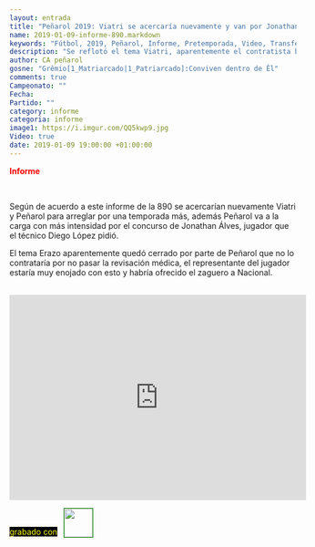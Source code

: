 ```yaml
---
layout: entrada
title: "Peñarol 2019: Viatri se acercaría nuevamente y van por Jonathan Álves"
name: 2019-01-09-informe-890.markdown
keywords: "Fútbol, 2019, Peñarol, Informe, Pretemporada, Video, Transferencias, Altas y Bajas"
description: "Se reflotó el tema Viatri, aparentemente el contratista bajaría sus pretenciones de la compra del 50% de la ficha, además se acercan por la contratación de Jonathan Álves"
author: CA peñarol
gosne: "Grêmio[1_Matriarcado|1_Patriarcado]:Conviven dentro de Êl"
comments: true
Campeonato: ""
Fecha:
Partido: ""
category: informe
categoria: informe
image1: https://i.imgur.com/QQ5kwp9.jpg
Video: true
date: 2019-01-09 19:00:00 +01:00:00
---
```

<!---https://i.imgur.com/6AhlLin.png
Campeonato: <span>{{ page.Campeonato }}</span><br>
Fecha: <span>{{ page.Fecha }}</span><br>
Encuentro: <span>{{ page.Partido }}</span><br>-->
<span style="color:red;font-weight:bold;">Informe</span>

<br>

Según de acuerdo a este informe de la 890 se acercarían nuevamente Viatri y Peñarol para arreglar por una temporada más, además Peñarol va a la carga con más intensidad por el concurso de Jonathan Álves, jugador que el técnico Diego López pidió.

El tema Erazo aparentemente quedó cerrado por parte de Peñarol que no lo contrataría por no pasar la revisación médica, el representante del jugador estaría muy enojado con esto y habría ofrecido el zaguero a Nacional.

<br>

<iframe width="521" height="360" src="https://www.youtube.com/embed/SaoSdTfrdqw" frameborder="0" allow="accelerometer; autoplay; encrypted-media; gyroscope; picture-in-picture" allowfullscreen></iframe>

<span style="color:yellow;background:black;margin-top:0px;">grabado con</span> <a href="http://ffmpeg.org"><img src="{{ site.url }}/images/ffmpeg.png" width="50px" style="border:1px solid green;vertical-align: sub;margin-left:7px;"></a>
